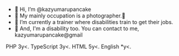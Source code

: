 - 👋 Hi, I’m @kazyumarupancake
- 👀 My mainly occupation is a photographer.📸
- 🌱 I’m currently a trainer where disabilities train to get their jobs.
- 💞️ And, I'm a disability too.
You can contact to me, kazyumarupancake@gmail

<!---
kazyumarupancake/kazyumarupancake is a ✨ special ✨ repository because its `README.md` (this file) appears on your GitHub profile.
You can click the Preview link to take a look at your changes.
--->

PHP 3y<.
TypeScript 3y<.
HTML 5y<.
English *y<.
